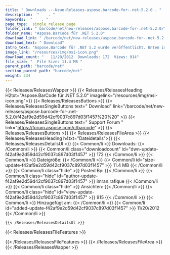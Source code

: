 ```yaml
---
title: " Downloads ---Neue-Releases-aspose.barcode-for-.net-5.2.0 . "
description:  "    . " 
keywords:  "    . " 
page_type:  single_release_page
folder_link: " barcode/net/new-releases/aspose.barcode-for-.net-5.2.0/"
folder_name: "Aspose.BarCode für .NET 5.2.0"
download_link: " /barcode/net/new-releases/aspose.barcode-for-.net-5.2.0/f42af9e2d59d42cf9037c897d03f1457"
download_text: " Download"
Intro_text: "Aspose.BarCode für .NET 5.2 wurde veröffentlicht. Unten ist die Liste der neuen Funktionen ..."
image_link: "/resources/img/msi-icon.png"
download_count: "   11/20/2012  Downloads: 172  Views: 914"
file_size: "  File Size: 11.4 MB "
parent_path: "barcode/net"
section_parent_path: "barcode/net"
weight: 334
---
```


{{< Releases/ReleasesWapper >}}
  {{< Releases/ReleasesHeading H2txt="Aspose.BarCode für .NET 5.2.0" imagelink="/resources/img/msi-icon.png">}}
  {{< Releases/ReleasesButtons >}}
    {{< Releases/ReleasesSingleButtons text=" Download" link="/barcode/net/new-releases/aspose.barcode-for-.net-5.2.0/f42af9e2d59d42cf9037c897d03f1457%20%20" >}}
    {{< Releases/ReleasesSingleButtons text=" Support Forum " link="https://forum.aspose.com/c/barcode" >}}
  {{< Releases/ReleasesButtons >}}
  {{< Releases/ReleasesFileArea >}}
    {{< Releases/ReleasesHeading h4txt="Dateidetails">}}
    {{< Releases/ReleasesDetailsUl >}}
            {{< Common/li >}} Downloads: {{< /Common/li >}}
      {{< Common/li class="downloadcount" id="dwn-update-f42af9e2d59d42cf9037c897d03f1457" >}} 172 {{< /Common/li >}}
      {{< Common/li >}} Dateigröße: {{< /Common/li >}}
      {{< Common/li id="size-update-f42af9e2d59d42cf9037c897d03f1457" >}} 11.4 MB {{< /Common/li >}} 
      {{< Common/li  class="hide" >}} Posted By: {{< /Common/li >}} 
      {{< Common/li class="hide" id="author-update-f42af9e2d59d42cf9037c897d03f1457" >}} imran.rafique {{< /Common/li >}}
      {{< Common/li class="hide" >}} Ansichten: {{< /Common/li >}}
      {{< Common/li class="hide" id="view-update-f42af9e2d59d42cf9037c897d03f1457" >}} 915 {{< /Common/li >}}
      {{< Common/li >}} Hinzugefügt am: {{< /Common/li >}}
      {{< Common/li id="added-update-f42af9e2d59d42cf9037c897d03f1457" >}} 11/20/2012 {{< /Common/li >}} 

    {{< /Releases/ReleasesDetailsUl >}}

  {{< Releases/ReleasesFileFeatures >}}
      
  {{< /Releases/ReleasesFileFeatures >}}
 {{< /Releases/ReleasesFileArea >}}
{{< /Releases/ReleasesWapper >}}



